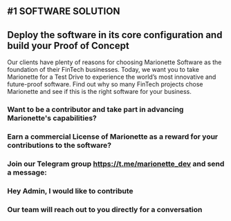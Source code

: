 ## #1 SOFTWARE SOLUTION

## Deploy the software in its core configuration and build your Proof of Concept

Our clients have plenty of reasons for choosing Marionette Software as the foundation of their FinTech businesses. Today, we want you to take Marionette for a Test Drive to experience the world’s most innovative and future-proof software. Find out why so many FinTech projects chose Marionette and see if this is the right software for your business.

### Want to be a contributor and take part in advancing Marionette's capabilities?

### Earn a commercial License of Marionette as a reward for your contributions to the software?

### Join our Telegram group https://t.me/marionette_dev and send a message:

### Hey Admin, I would like to contribute

### Our team will reach out to you directly for a conversation
